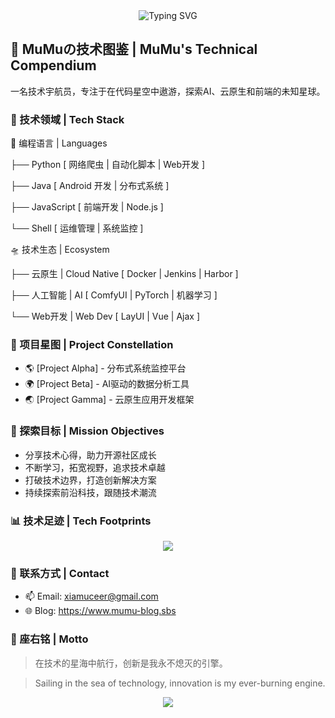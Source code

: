 <div align="center">
    <img src="https://readme-typing-svg.herokuapp.com?font=Fira+Code&pause=1000&color=2C9CF0&random=false&width=435&lines=探索浩瀚技术星空;Exploring+the+Galactic+Frontiers+of+Technology" alt="Typing SVG" />
</div>

## 🌌 MuMuの技术图鉴 | MuMu's Technical Compendium

一名技术宇航员，专注于在代码星空中遨游，探索AI、云原生和前端的未知星球。

### 🚀 技术领域 | Tech Stack

🌟 编程语言 | Languages

├── Python [ 网络爬虫 | 自动化脚本 | Web开发 ]

├── Java [ Android 开发 | 分布式系统 ]

├── JavaScript [ 前端开发 | Node.js ]

└── Shell [ 运维管理 | 系统监控 ]

🛸 技术生态 | Ecosystem

├── 云原生 | Cloud Native [ Docker | Jenkins | Harbor ]

├── 人工智能 | AI [ ComfyUI | PyTorch | 机器学习 ]

└── Web开发 | Web Dev [ LayUI | Vue | Ajax  ]


### 🌠 项目星图 | Project Constellation

- 🌎 [Project Alpha] - 分布式系统监控平台
- 🌍 [Project Beta]  - AI驱动的数据分析工具
- 🌏 [Project Gamma] - 云原生应用开发框架

### 🎯 探索目标 | Mission Objectives

- 分享技术心得，助力开源社区成长
- 不断学习，拓宽视野，追求技术卓越
- 打破技术边界，打造创新解决方案
- 持续探索前沿科技，跟随技术潮流

### 📊 技术足迹 | Tech Footprints

<div align="center">
    <img src="https://github-readme-stats.vercel.app/api?username=xiamuceer-j&show_icons=true&theme=tokyonight" />
</div>

### 🌌 联系方式 | Contact

- 📫 Email: xiamuceer@gmail.com
- 🌐 Blog: https://www.mumu-blog.sbs

### 🌟 座右铭 | Motto

> 在技术的星海中航行，创新是我永不熄灭的引擎。

> Sailing in the sea of technology, innovation is my ever-burning engine.

<div align="center">
    <img src="https://github-profile-trophy.vercel.app/?username=xiamuceer-j&theme=nord&column=7" />
</div>
